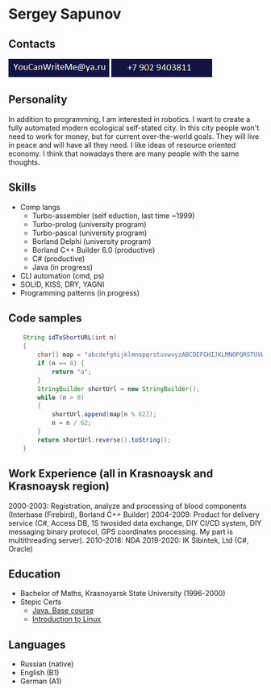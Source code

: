 # Sergey Sapunov

## Contacts
![email](images/m.png)
![mobile phone number](images/pn.png)

## Personality
In addition to programming, I am interested in robotics.
I want to create a fully automated modern ecological self-stated city. In this city people won't need to work for money, but for current over-the-world goals. They will live in peace and will have all they need. I like ideas of resource oriented economy.
I think that nowadays there are many people with the same thoughts.

## Skills
* Comp langs
  * Turbo-assembler (self eduction, last time ~1999)
  * Turbo-prolog (university program)
  * Turbo-pascal (university program)
  * Borland Delphi (university program)
  * Borland C++ Builder 6.0 (productive)
  * C# (productive)
  * Java (in progress)
* CLI automation (cmd, ps)
* SOLID, KISS, DRY, YAGNI
* Programming patterns (in progress)

## Code samples

```Java
    String idToShortURL(int n)
    {
        char[] map = "abcdefghijklmnopqrstuvwxyzABCDEFGHIJKLMNOPQRSTUVWXYZ0123456789".toCharArray();
        if (n == 0) {
            return "a";
        }
        StringBuilder shortUrl = new StringBuilder();
        while (n > 0)
        {
            shortUrl.append(map[n % 62]);
            n = n / 62;
        }
        return shortUrl.reverse().toString();
    }
```

## Work Experience (all in Krasnoaysk and Krasnoaysk region)
2000-2003: Registration, analyze and processing of blood components (Interbase (Firebird), Borland C++ Builder)
2004-2009: Product for delivery service (C#, Access DB, 1S twosided data exchange, DIY CI/CD system, DIY messaging binary protocol, GPS coordinates processing. My part is multithreading server).
2010-2018: NDA
2019-2020: IK Sibintek, Ltd (C#, Oracle)

## Education
* Bachelor of Maths, Krasnoyarsk State University (1996-2000)
* Stepic Certs
  * [Java. Base course](https://stepik.org/cert/484608)
  * [Introduction to Linux](https://stepik.org/cert/108618)

## Languages
* Russian (native)
* English (B1)
* German (A1)
